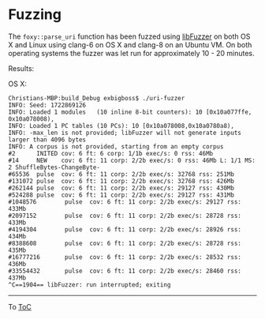 # Fuzzing

The `foxy::parse_uri` function has been fuzzed using [libFuzzer](http://llvm.org/docs/LibFuzzer.html)
on both OS X and Linux using clang-6 on OS X and clang-8 on an Ubuntu VM. On both operating systems
the fuzzer was let run for approximately 10 - 20 minutes.

Results:

OS X:
```
Christians-MBP:build_Debug exbigboss$ ./uri-fuzzer
INFO: Seed: 1722869126
INFO: Loaded 1 modules   (10 inline 8-bit counters): 10 [0x10a077ffe, 0x10a078008),
INFO: Loaded 1 PC tables (10 PCs): 10 [0x10a078008,0x10a0780a8),
INFO: -max_len is not provided; libFuzzer will not generate inputs larger than 4096 bytes
INFO: A corpus is not provided, starting from an empty corpus
#2      INITED cov: 6 ft: 6 corp: 1/1b exec/s: 0 rss: 46Mb
#14     NEW    cov: 6 ft: 11 corp: 2/2b exec/s: 0 rss: 46Mb L: 1/1 MS: 2 ShuffleBytes-ChangeByte-
#65536  pulse  cov: 6 ft: 11 corp: 2/2b exec/s: 32768 rss: 251Mb
#131072 pulse  cov: 6 ft: 11 corp: 2/2b exec/s: 32768 rss: 426Mb
#262144 pulse  cov: 6 ft: 11 corp: 2/2b exec/s: 29127 rss: 430Mb
#524288 pulse  cov: 6 ft: 11 corp: 2/2b exec/s: 29127 rss: 431Mb
#1048576        pulse  cov: 6 ft: 11 corp: 2/2b exec/s: 29127 rss: 433Mb
#2097152        pulse  cov: 6 ft: 11 corp: 2/2b exec/s: 28728 rss: 433Mb
#4194304        pulse  cov: 6 ft: 11 corp: 2/2b exec/s: 28926 rss: 434Mb
#8388608        pulse  cov: 6 ft: 11 corp: 2/2b exec/s: 28728 rss: 435Mb
#16777216       pulse  cov: 6 ft: 11 corp: 2/2b exec/s: 28532 rss: 436Mb
#33554432       pulse  cov: 6 ft: 11 corp: 2/2b exec/s: 28460 rss: 437Mb
^C==1904== libFuzzer: run interrupted; exiting
```

---

To [ToC](./index.md#Table-of-Contents)
